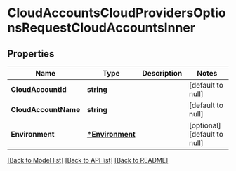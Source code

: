# CloudAccountsCloudProvidersOptionsRequestCloudAccountsInner

## Properties
Name | Type | Description | Notes
------------ | ------------- | ------------- | -------------
**CloudAccountId** | **string** |  | [default to null]
**CloudAccountName** | **string** |  | [default to null]
**Environment** | [***Environment**](Environment.md) |  | [optional] [default to null]

[[Back to Model list]](../README.md#documentation-for-models) [[Back to API list]](../README.md#documentation-for-api-endpoints) [[Back to README]](../README.md)

